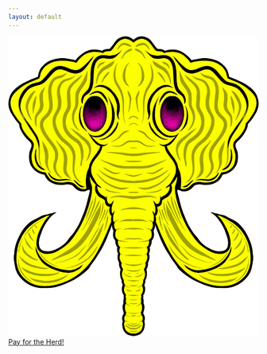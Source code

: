 ```yaml
---
layout: default
---
```


<script src="https://js.chargebee.com/v2/chargebee.js" data-cb-site="elephantcollective-test" ></script>

<div class="valign-wrapper full-vh">
  <div class="full-width center-align">
    <div>
      <img class="logo" src="/assets/images/logo.png"/>
    </div>
    <div>
      <a href="javascript:void(0)" data-cb-type="checkout" data-cb-plan-id="" class="btn waves-effect waves-light pink">
        Pay for the Herd!
      </a>
    </div>
  </div>
</div>

